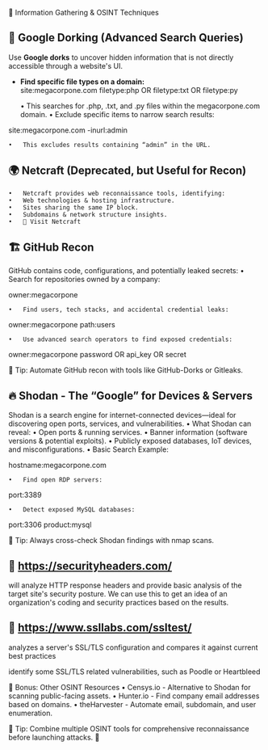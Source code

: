 🔎 Information Gathering & OSINT Techniques  

## 📌 Google Dorking (Advanced Search Queries)  
Use **Google dorks** to uncover hidden information that is not directly accessible through a website's UI.  

- **Find specific file types on a domain:**  
  site:megacorpone.com filetype:php OR filetype:txt OR filetype:py

	•	This searches for .php, .txt, and .py files within the megacorpone.com domain.
	•	Exclude specific items to narrow search results:

site:megacorpone.com -inurl:admin

	•	This excludes results containing “admin” in the URL.

## 🌍 Netcraft (Deprecated, but Useful for Recon)
	•	Netcraft provides web reconnaissance tools, identifying:
	•	Web technologies & hosting infrastructure.
	•	Sites sharing the same IP block.
	•	Subdomains & network structure insights.
	•	🔗 Visit Netcraft

## 🏗 GitHub Recon

GitHub contains code, configurations, and potentially leaked secrets:
	•	Search for repositories owned by a company:

owner:megacorpone

	•	Find users, tech stacks, and accidental credential leaks:

owner:megacorpone path:users

	•	Use advanced search operators to find exposed credentials:

owner:megacorpone password OR api_key OR secret


🚨 Tip: Automate GitHub recon with tools like GitHub-Dorks or Gitleaks.

## 🔥 Shodan - The “Google” for Devices & Servers

Shodan is a search engine for internet-connected devices—ideal for discovering open ports, services, and vulnerabilities.
	•	What Shodan can reveal:
	•	Open ports & running services.
	•	Banner information (software versions & potential exploits).
	•	Publicly exposed databases, IoT devices, and misconfigurations.
	•	Basic Search Example:

hostname:megacorpone.com


	•	Find open RDP servers:

port:3389


	•	Detect exposed MySQL databases:

port:3306 product:mysql



🚨 Tip: Always cross-check Shodan findings with nmap scans.

## 🍄 https://securityheaders.com/ 

will analyze HTTP response headers and provide basic analysis of the target site's security posture. We can use this to get an idea of an organization's coding and security practices based on the results.

## 👀 https://www.ssllabs.com/ssltest/

analyzes a server's SSL/TLS configuration and compares it against current best practices

identify some SSL/TLS related vulnerabilities, such as Poodle or Heartbleed

🎯 Bonus: Other OSINT Resources
	•	Censys.io - Alternative to Shodan for scanning public-facing assets.
	•	Hunter.io - Find company email addresses based on domains.
	•	theHarvester - Automate email, subdomain, and user enumeration.

🔹 Tip: Combine multiple OSINT tools for comprehensive reconnaissance before launching attacks. 🚀

